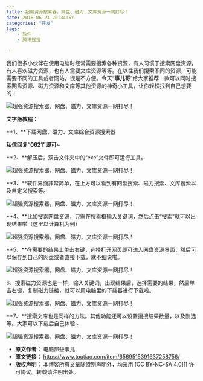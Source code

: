 ```yaml
---
title: 超强资源搜索器，网盘、磁力、文库资源一网打尽！
date: 2018-06-21 20:34:57
categories: "开发"
tags:
	- 软件
	- 腾讯搜搜

---
```


我们很多小伙伴在使用电脑时经常需要搜索各种资源，有人习惯于搜索网盘资源，有人喜欢磁力资源，也有人需要文库资源等等。在以往我们搜索不同的资源，可能需要不同的工具或者网站，很是不方便。今天“**事儿哥**”给大家推荐一款可以同时搜索网盘资源、磁力资源和文库等其他资源的神奇小工具，让你轻松找到自己想要的！

![超强资源搜索器，网盘、磁力、文库资源一网打尽！][AQAR-NYRI-JJ6Z.jpg]

**文字版教程：**

**1、**下载网盘、磁力、文库综合资源搜索器

**私信回复“0621”即可~**

**2、**解压后，双击文件夹中的“exe”文件即可运行工具。

![超强资源搜索器，网盘、磁力、文库资源一网打尽！][QFYU-2YAM-BFUJ.jpg]

**3、**软件界面非常简单，在上方可以看到有网盘搜索、磁力搜索、文库搜索以及自定义搜索等。

![超强资源搜索器，网盘、磁力、文库资源一网打尽！][MQMU-FBEY-UJ7F.jpg]

**4、**比如搜索网盘资源，只需在搜索框输入关键词，然后点击“搜索”就可以出现结果啦（这里以计算机为例）

![超强资源搜索器，网盘、磁力、文库资源一网打尽！][MJU3-UUEB-QQFQ.jpg]

**5、**在需要的结果上单击右键，选择打开网页即可进入网盘资源界面，然后可以保存到自己的网盘或者直接下载，就不细说啦。

![超强资源搜索器，网盘、磁力、文库资源一网打尽！][JI3Q-B3NM-3UNJ.jpg]

6、搜索磁力资源也是一样，输入关键词，出现结果后，选择需要的结果，然后单击右键，复制磁力链接，就可以用电脑里的下载器进行下载啦。

![超强资源搜索器，网盘、磁力、文库资源一网打尽！][YQZJ-VMIU-AFZ3.jpg]

**7、**搜索文库也是同样的方法。其他功能还可以设置搜搜结果数量，以及删选等。大家可以下载后自己体验~

![超强资源搜索器，网盘、磁力、文库资源一网打尽！][VIBQ-YIEZ-FAZJ.jpg]


[AQAR-NYRI-JJ6Z.jpg]: /pro/os/crawler/AQAR-NYRI-JJ6Z.jpg
[QFYU-2YAM-BFUJ.jpg]: /pro/os/crawler/QFYU-2YAM-BFUJ.jpg
[MQMU-FBEY-UJ7F.jpg]: /pro/os/crawler/MQMU-FBEY-UJ7F.jpg
[MJU3-UUEB-QQFQ.jpg]: /pro/os/crawler/MJU3-UUEB-QQFQ.jpg
[JI3Q-B3NM-3UNJ.jpg]: /pro/os/crawler/JI3Q-B3NM-3UNJ.jpg
[YQZJ-VMIU-AFZ3.jpg]: /pro/os/crawler/YQZJ-VMIU-AFZ3.jpg
[VIBQ-YIEZ-FAZJ.jpg]: /pro/os/crawler/VIBQ-YIEZ-FAZJ.jpg
 *  **原文作者：** 电脑那些事儿
 *  **原文链接：** https://www.toutiao.com/item/6569515391637258756/
 *  **版权声明：** 本博客所有文章除特别声明外，均采用 [CC BY-NC-SA 4.0][] 许可协议。转载请注明出处。